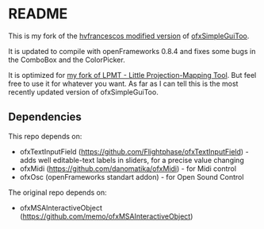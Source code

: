 README
======

This is my fork of the [hvfrancescos modified version](https://github.com/hvfrancesco/ofxSimpleGuiToo) of [ofxSimpleGuiToo](https://github.com/memo/ofxSimpleGuiToo).

It is updated to compile with openFrameworks 0.8.4 and fixes some bugs in the ComboBox and the ColorPicker.

It is optimized for [my fork of LPMT - Little Projection-Mapping Tool](https://github.com/Foaly/lpmt).
But feel free to use it for whatever you want. As far as I can tell this is the most recently updated version of ofxSimpleGuiToo.

Dependencies
------------

This repo depends on:
 * ofxTextInputField (https://github.com/Flightphase/ofxTextInputField) - adds well editable-text labels in sliders, for a precise value changing
 * ofxMidi (https://github.com/danomatika/ofxMidi) - for Midi control
 * ofxOsc (openFrameworks standart addon) - for Open Sound Control

The original repo depends on:
 * ofxMSAInteractiveObject (https://github.com/memo/ofxMSAInteractiveObject)
